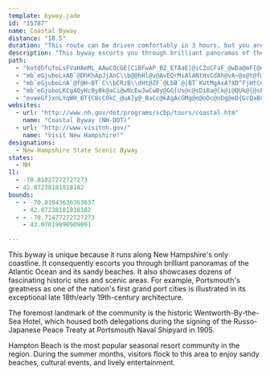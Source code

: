 ```yaml
---
template: byway.jade
id: "15787"
name: Coastal Byway
distance: "18.5"
duration: "This route can be driven comfortably in 3 hours, but you are sure to want to stay longer."
description: "This byway escorts you through brilliant panoramas of the Atlantic Ocean. Very popular with bicyclists and pedestrians, it also showcases dozens of fascinating historic sites and scenic areas."
path: 
  - "kotdGfufoLsFVaHAeML_AAwCOcGE[CiBFwAP_BZ_EfAaE|@iCZoCFaF_@wDa@mF{@eI}AcJkAqDm@}C}@sU_EyCm@wJcBwDs@e@Q"
  - "mb`eGjuboLxAB`@DhKhApJjAnC\\b@@hHl@v@AvEQrMiAlANtHxCdAh@vA~@x@t@f@bABZLlETpEl@pEh@dD`AfFb@`A`@d@b@\\lAp@hAj@l@ZhDzBjEfDfAfAbBlBf@^d@XtE|ArDfAdAXtI|AdEl@pNjAbCNpADVD\\PdDpCjBnBb@ZdAbAv@x@|@jAx@xArA`B"
  - "mb`eGjuboLnA`@f@H~BT`C\\bCRzB\\dHt@ZF`@LbB`@|BT`KUtMgAxA?XD^FjHtCnBpAd@`@Xl@JXB`@ZlKNvArArIfArFn@jAb@f@fBhApAj@hB~@r@d@vAdArFpEx@z@f@n@Rv@Dn@Bj@AvB@DdAdA~BpB~@f@~Dr@jCp@tGfArIfBdAPd@JxAX|Bf@xI|ArFfAfBh@zFbA"
  - "mb`eGjuboLKCgAQyHcByBk@aCi@wNcEwJwCwBy@GG[Us@c@sDiBa@[k@i@QUk@{@sBeEcEmJ]i@OQWYm@c@sMcG}EoA_RaEsBk@{F{Bo@g@Ye@e@iAaFqNuAkB{GaGeCiC}@wAk@_BI}@?}@l@iDFiAU}E_@eAe@m@oAiAaAe@g@MuBu@o@q@uAoBkDwFm@o@s@a@g@SQIeB_@oBSiCe@_@QoAqA_BqCc@uA[q@[G]NiApAsCpFq@p@sAt@iARqCOaBQ{@QsAg@{AaBaA}A}@qAc@g@uEaEoA_BeBiDsAaFcB_FgB_Ec@c@c@Mw@HyD`CcCTyAUsCw@_A@s@Na@f@SbASLq@BaGmBkFwAoOuD{F_B_TgIuCkAOIkBw@eKuEaI_C_N{Ec@QsAs@w@c@}AcAeI}GyJsH_@s@_EeDyIaHiC_CQi@?YVuBn@sCjBkHxAsGn@eEBy@EUKISIwC^qBLiCI}C_@aDe@mAKyBa@eA]oCqAuDeC_B{A_CsC}CeDaAcBo@iBaB_GEi@Da@F_EEk@IQG]w@uC_@uB[kAQc@c@w@g@i@a@YmC_@sC_@o@YqAw@cA}@]c@k@Q[G{DIs@B_BH_DXwAJmADqAL{@GyA?aCIeAQeA_@wOaIqBgA_@MqBRkCJ}AQeA_@gBuAsByCc@oAMgA@gAXuAb@yADYLe@HqCf@uCLqAIw@a@uAqCuFk@eAy@y@sAy@cAc@cAm@aA}@i@o@yAyCaAgBSy@e@}B?OGe@Yg@c@k@eAs@e@EoGx@q@Ae@UmDoC}IuH}D_DiAw@uD{@mAGmB^gBp@eAh@m@R}@HmBHsAJu@P_Af@{AnAw@r@_BlBiB`Ce@bAk@tCq@rASVm@p@uDlByBdCgArBa@nAk@zB[x@]x@_@bCKt@E~ABp@Nr@Rt@rBrD@LlEhHtFrIt@pAl@xA`BnFxArHXjBBXGvA?j@@`@b@tBVdBJ|BWbDyAbGSdAF~@f@lCDt@ItAQtAOt@WZaAt@{@h@g@^{@tAKZSv@Et@Dx@h@|BHdABfAAx@O`CMt@[f@QFoAh@yIxByFtAsCf@gAMyE{@o@CaBL"
  - "evweGf}xnLYqWH_BT{CBcCOkC_@uA]y@_BaCc@kAgAcGMg@o@oDc@oDg@eD{GcQaBuEu@}AeHsJ}AcCwA_Dc@cBGaABuA_@sCYuAgCmIu@wB_@o@{A_BgAgCsEaNcAmDqAqAcB{A{@_AwAy@{AWwBJcBl@uAJmFPQ?c@Ek@_@EQqFgHsBaC{BbAq@x@e@nAe@pCAdB@zAPfBb@xBJbBGhBQ~@Pb@fBfCh@l@FNnDzELZ@b@B\\]tBeAzCkFxKgA~BAl@R~H?^IhC]lBk@dRCnBzApJn@tGt@zGt@dH?RGz@]~AUx@c@xBCb@dAbQ@Vb@lEt@vMTbBCrBsAt@c@XMD[FkEl@y@XwAx@i@VeBf@e@\\m@^}C~AyAf@gAFoATSJa@RmBhBuDvC[_@WG]A]JPHTd@F^D^@XE~@l@|Cf@zCv@fGR`AD\\nDjK`AtDZrAzAg@~AKbB?n@l@tA`AfBv@d@JnCbAzAdA\\ZtDmExEiEbBaAjBqAJMfFoCr@_@TQf@U~A_AXUXQdDgA|BgA`EeC~AgARMvAiAlDcE`AqAp@s@d@[r@QfBM~G[b@GZU~@sAzCaFxA}B?GdFeGnBuAvFeEf@WbAe@xAc@n@M"
websites: 
  - url: "http://www.nh.gov/dot/programs/scbp/tours/coastal.htm"
    name: "Coastal Byway (NH-DOT)"
  - url: "http://www.visitnh.gov/"
    name: "Visit New Hampshire!"
designations: 
  - New Hampshire State Scenic Byway
states: 
  - NH
ll: 
  - -70.81827272727273
  - 42.87238181818182
bounds: 
  - - -70.81943636363637
    - 42.87238181818182
  - - -70.71477272727273
    - 43.07819090909091

---
```


This byway is unique because it runs along New Hampshire's only coastline. It consequently escorts you through brilliant panoramas of the Atlantic Ocean and its sandy beaches. It also showcases dozens of fascinating historic sites and scenic areas. For example, Portsmouth's greatness as one of the nation's first grand port cities is illustrated in its exceptional late 18th/early 19th-century architecture.

The foremost landmark of the community is the historic
Wentworth-By-the-Sea Hotel, which housed both delegations during the signing of the Russo-Japanese Peace Treaty at Portsmouth Naval Shipyard in 1905.

Hampton Beach is the most popular seasonal resort community in
the region. During the summer months, visitors flock to this area to enjoy sandy beaches, cultural events, and lively
entertainment.